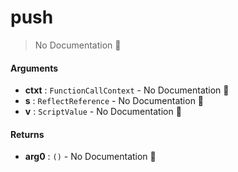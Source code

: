 # push

> No Documentation 🚧

#### Arguments

- **ctxt** : `FunctionCallContext` \- No Documentation 🚧
- **s** : `ReflectReference` \- No Documentation 🚧
- **v** : `ScriptValue` \- No Documentation 🚧

#### Returns

- **arg0** : `()` \- No Documentation 🚧